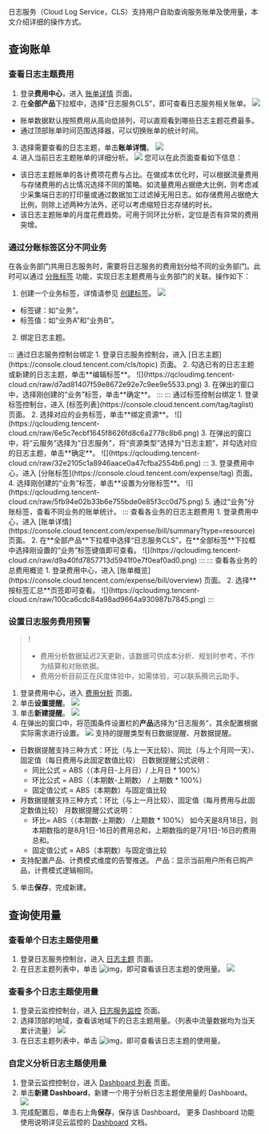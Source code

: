 日志服务（Cloud Log Service，CLS）支持用户自助查询服务账单及使用量，本文介绍详细的操作方式。

## 查询账单

### 查看日志主题费用

1. 登录**费用中心**，进入 [账单详情](https://console.cloud.tencent.com/expense/bill/summary?type=resource) 页面。
2. 在**全部产品**下拉框中，选择“日志服务CLS”，即可查看日志服务相关账单。
![](https://qcloudimg.tencent-cloud.cn/raw/9e313e546e07fc5b97bca3703a94ca2e.png)
 - 账单数据默认按照费用从高向低排列，可以直观看到哪些日志主题花费最多。
 - 通过顶部账单时间范围选择器，可以切换账单的统计时间。
3. 选择需要查看的日志主题，单击**账单详情**。
![](https://qcloudimg.tencent-cloud.cn/raw/d1b27423146113670d01f30eeb354b99.png)
4. 进入当前日志主题账单的详细分析。
![](https://qcloudimg.tencent-cloud.cn/raw/31d7c63f220ced5433f2d29e90e6ca24.png)
您可以在此页面查看如下信息：
 - 该日志主题账单的各计费项花费与占比。在做成本优化时，可以根据流量费用与存储费用的占比情况选择不同的策略。如流量费用占据绝大比例，则考虑减少采集端日志的打印量或通过数据加工过滤掉无用日志。如存储费用占据绝大比例，则除上述两种方法外，还可以考虑缩短日志存储的时长。
 - 该日志主题账单的月度花费趋势。可用于同环比分析，定位是否有异常的费用突增。

### 通过分账标签区分不同业务

在各业务部门共用日志服务时，需要将日志服务的费用划分给不同的业务部门。此时可以通过 [分账标签](https://cloud.tencent.com/document/product/555/37959) 功能，实现日志主题费用与业务部门的关联。操作如下：

1. 创建一个业务标签，详情请参见 [创建标签](https://cloud.tencent.com/document/product/651/56716)。
![](https://qcloudimg.tencent-cloud.cn/raw/267843f6018b6efd181755e0639c1c89.png)
 - 标签键：如“业务”。
 - 标签值：如“业务A”和“业务B”。
2. 绑定日志主题。
<dx-tabs>
::: 通过日志服务控制台绑定
1. 登录日志服务控制台，进入 [日志主题](https://console.cloud.tencent.com/cls/topic) 页面。
2. 勾选已有的日志主题或新建的日志主题，单击**编辑标签**。
![](https://qcloudimg.tencent-cloud.cn/raw/d7ad81407f59e8672e92e7c9ee9e5533.png)
3. 在弹出的窗口中，选择刚创建的“业务”标签，单击**确定**。
:::
::: 通过标签控制台绑定
1. 登录标签控制台，进入 [标签列表](https://console.cloud.tencent.com/tag/taglist) 页面。
2. 选择对应的业务标签，单击**绑定资源**。
![](https://qcloudimg.tencent-cloud.cn/raw/6e5c7ecbf1645f8626fd8c6a2778c8b6.png)
3. 在弹出的窗口中，将“云服务”选择为“日志服务”，将“资源类型”选择为“日志主题”，并勾选对应的日志主题，单击**确定**。
![](https://qcloudimg.tencent-cloud.cn/raw/32e2105c1a8946aace0a47cfba2554b6.png)
:::
</dx-tabs>
3. 登录费用中心，进入 [分账标签](https://console.cloud.tencent.com/expense/tag) 页面。
4. 选择刚创建的“业务”标签，单击**设置为分账标签**。
![](https://qcloudimg.tencent-cloud.cn/raw/5fb94e02b33b6e755bde0e85f3cc0d75.png)
5. 通过“业务”分账标签，查看不同业务的账单统计。
<dx-tabs>
::: 查看各业务的日志主题费用
1.  登录费用中心，进入 [账单详情](https://console.cloud.tencent.com/expense/bill/summary?type=resource) 页面。
2.  在**全部产品**下拉框中选择“日志服务CLS”，在**全部标签**下拉框中选择刚设置的“业务”标签键值即可查看。
![](https://qcloudimg.tencent-cloud.cn/raw/d9a40fd7857713d5941f0e7f0eaf0ad0.png)
:::
::: 查看各业务的总费用概览
1. 登录费用中心，进入 [账单概览](https://console.cloud.tencent.com/expense/bill/overview) 页面。
2. 选择**按标签汇总**页签即可查看。
![](https://qcloudimg.tencent-cloud.cn/raw/100ca6cdc84a98ad9664a930987b7845.png)
:::
</dx-tabs>


### 设置日志服务费用预警

>!
> - 费用分析数据延迟2天更新，该数据可供成本分析、规划时参考，不作为结算和对账依据。
> - 费用分析目前正在灰度体验中，如需体验，可以联系腾讯云助手。
> 

1. 登录费用中心，进入 [费用分析](https://console.cloud.tencent.com/expense/cost/analysis) 页面。
2. 单击**设置提醒**。
![](https://qcloudimg.tencent-cloud.cn/raw/9d50f02bd5d57ae90a104ba2e4367752.png)
3. 单击**新建提醒**。
![](https://qcloudimg.tencent-cloud.cn/raw/41b3d58fff30edc3bffdcfcd8afb92bc.png)
4. 在弹出的窗口中，将范围条件设置栏的**产品**选择为“日志服务”，其余配置根据实际需求进行设置。
![](https://qcloudimg.tencent-cloud.cn/raw/7b44157afa01c366aaa707f83bdfe12b.png)
支持的提醒类型有日数据提醒、月数据提醒。
 - 日数据提醒支持三种方式：环比（与上一天比较）、同比（与上个月同一天）、固定值（每日费用与此固定数值比较）
  日数据提醒公式说明：
    - 同比公式 = ABS（（本月日-上月日）/ 上月日 * 100%）
    - 环比公式 = ABS（（本期数-上期数） / 上期数 * 100%）
    - 固定值公式 = ABS（本期数）与固定值比较
 - 月数据提醒支持三种方式：环比（与上一月比较）、固定值（每月费用与此固定数值比较）
  月数据提醒公式说明：
    - 环比= ABS（（本期数-上期数） /上期数 * 100%）
    如今天是8月18日，则本期数指的是8月1日-16日的费用总和，上期数指的是7月1日-16日的费用总和。
    - 固定值公式 = ABS（本期数）与固定值比较
 - 支持配置产品、计费模式维度的告警推送。
  产品：显示当前用户所有已购产品，计费模式逻辑相同。
5. 单击**保存**，完成新建。


## 查询使用量

### 查看单个日志主题使用量

1. 登录日志服务控制台，进入 [日志主题](https://console.cloud.tencent.com/cls/topic) 页面。
2. 在日志主题列表中，单击 ![img](https://qcloudimg.tencent-cloud.cn/raw/9876ff99b4cb8853fe291ceec5b5b7ea.png)，即可查看该日志主题的使用量。
![](https://qcloudimg.tencent-cloud.cn/raw/5ab8e5ad625e385ca5defac681712cf8.png)



### 查看多个日志主题使用量

1. 登录云监控控制台，进入 [日志服务监控](https://console.cloud.tencent.com/monitor/product/cls_uin_topic) 页面。
2. 选择顶部的地域，查看该地域下的日志主题用量。（列表中流量数据均为当天累计流量）
![](https://qcloudimg.tencent-cloud.cn/raw/27bd6f25481a2beb740e63620617263f.png)
3. 在日志主题列表中，单击 ![img](https://qcloudimg.tencent-cloud.cn/raw/9876ff99b4cb8853fe291ceec5b5b7ea.png)，即可查看该日志主题的使用量。


### 自定义分析日志主题使用量

1. 登录云监控控制台，进入 [Dashboard 列表](https://console.cloud.tencent.com/monitor/dashboard2/dashboards) 页面。
2. 单击**新建 Dashboard**，新建一个用于分析日志主题使用量的 Dashboard。
![](https://qcloudimg.tencent-cloud.cn/raw/8e75e949706bb80a486e09aa0b2f7272.png)
3. 完成配置后，单击右上角**保存**，保存该 Dashboard。
更多 Dashboard 功能使用说明详见云监控的 [Dashboard](https://cloud.tencent.com/document/product/248/47161) 文档。
	 
	 
	 
